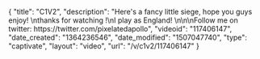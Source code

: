 {
    "title": "C1V2",
    "description": "Here's a fancy little siege, hope you guys enjoy! \nthanks for watching !\nI play as England!   \n\n\nFollow me on twitter: https:\/\/twitter.com\/pixelatedapollo",
    "videoid": "117406147",
    "date_created": "1364236546",
    "date_modified": "1507047740",
    "type": "captivate",
    "layout": "video",
    "url": "\/v\/c1v2\/117406147"
}